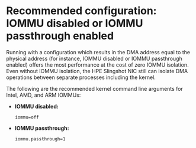 # Recommended configuration: IOMMU disabled or IOMMU passthrough enabled

Running with a configuration which results in the DMA address equal to the
physical address (for instance, IOMMU disabled or IOMMU passthrough enabled) offers the
most performance at the cost of zero IOMMU isolation. Even without IOMMU
isolation, the HPE Slingshot NIC still can isolate DMA operations
between separate processes including the kernel.

The following are the recommended kernel command line arguments for Intel, AMD,
and ARM IOMMUs:

- **IOMMU disabled:**

    ```screen
    iommu=off
    ```

- **IOMMU passthrough:**

    ```screen
    iommu.passthrough=1
    ```
